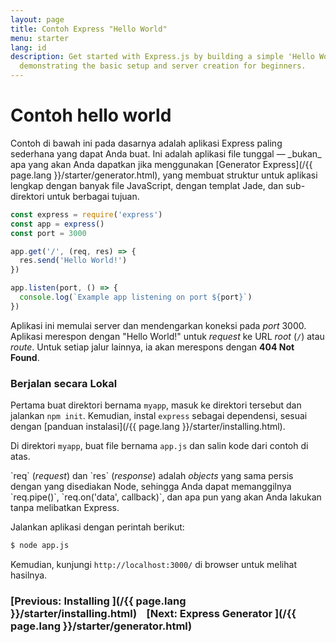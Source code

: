 ```yaml
---
layout: page
title: Contoh Express "Hello World"
menu: starter
lang: id
description: Get started with Express.js by building a simple 'Hello World' application,
  demonstrating the basic setup and server creation for beginners.
---
```


# Contoh hello world

<div class="doc-box doc-info" markdown="1">
Contoh di bawah ini pada dasarnya adalah aplikasi Express paling sederhana yang dapat Anda buat. Ini adalah aplikasi file tunggal &mdash; _bukan_ apa yang akan Anda dapatkan jika menggunakan [Generator Express](/{{ page.lang }}/starter/generator.html), yang membuat struktur untuk aplikasi lengkap dengan banyak file JavaScript, dengan templat Jade, dan sub- direktori untuk berbagai tujuan.
</div>

```js
const express = require('express')
const app = express()
const port = 3000

app.get('/', (req, res) => {
  res.send('Hello World!')
})

app.listen(port, () => {
  console.log(`Example app listening on port ${port}`)
})
```

Aplikasi ini memulai server dan mendengarkan koneksi pada _port_ 3000. Aplikasi merespon dengan "Hello World!" untuk _request_
ke URL _root_ (`/`) atau _route_. Untuk setiap jalur lainnya, ia akan merespons dengan **404 Not Found**.

### Berjalan secara Lokal

Pertama buat direktori bernama `myapp`, masuk ke direktori tersebut dan jalankan `npm init`. Kemudian, instal `express` sebagai dependensi, sesuai dengan [panduan instalasi](/{{ page.lang }}/starter/installing.html).

Di direktori `myapp`, buat file bernama `app.js` dan salin kode dari contoh di atas.

<div class="doc-box doc-notice" markdown="1">
`req` (<em>request</em>) dan `res` (<em>response</em>) adalah <em>objects</em> yang sama persis dengan yang disediakan Node, sehingga Anda dapat memanggilnya
`req.pipe()`, `req.on('data', callback)`, dan apa pun yang akan Anda lakukan tanpa melibatkan Express.
</div>

Jalankan aplikasi dengan perintah berikut:

```bash
$ node app.js
```

Kemudian, kunjungi `http://localhost:3000/` di browser untuk melihat hasilnya.

###  [Previous: Installing ](/{{ page.lang }}/starter/installing.html)&nbsp;&nbsp;&nbsp;&nbsp;[Next: Express Generator ](/{{ page.lang }}/starter/generator.html)
